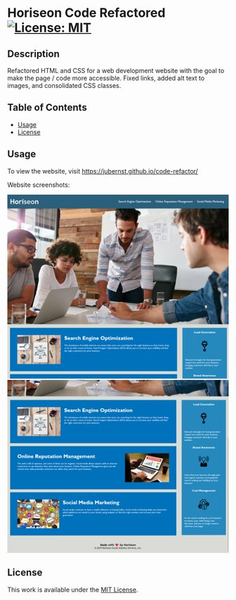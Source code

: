 # Horiseon Code Refactored [![License: MIT](https://img.shields.io/badge/License-MIT-yellow.svg)](https://opensource.org/licenses/MIT)

## Description

Refactored HTML and CSS for a web development website with the goal to make the page / code more accessible. Fixed links, added alt text to images, and consolidated CSS classes.

## Table of Contents

- [Usage](#usage)
- [License](#license)

## Usage

To view the website, visit https://jubernst.github.io/code-refactor/

Website screenshots:

![Screenshot of the header of the website](./Develop/assets/images/screenshot1.png)
![Screenshot of the content of the website](./Develop/assets/images/screenshot2.png)

## License

This work is available under the [MIT License](https://opensource.org/licenses/MIT).
